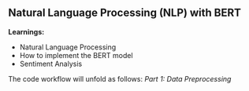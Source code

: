 ## Natural Language Processing (NLP) with BERT

**Learnings:**

- Natural Language Processing
- How to implement the BERT model
- Sentiment Analysis

The code workflow will unfold as follows:
*Part 1: Data Preprocessing*

